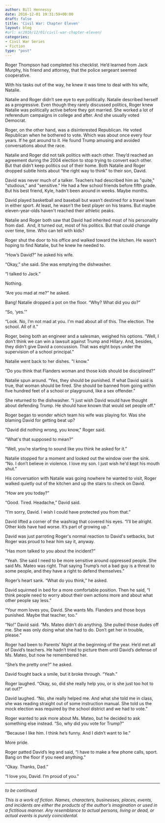 ```yaml
---
author: Bill Hennessy
date: 2016-12-01 19:31:59+00:00
draft: false
title: 'Civil War: Chapter Eleven'
layout: blog
#url: e/2016/12/01/civil-war-chapter-eleven/
categories:
- Civil War Series
- Fiction
type: "post"
---
```


Roger Thompson had completed his checklist. He’d learned from Jack Murphy, his friend and attorney, that the police sergeant seemed cooperative.

With his tasks out of the way, he knew it was time to deal with his wife, Natalie.

Natalie and Roger didn’t see eye to eye politically. Natalie described herself as a progressive. Even though they rarely discussed politics, Roger knew Natalie was politically active before they got married. She worked a lot of referendum campaigns in college and after. And she usually voted Democrat.

Roger, on the other hand, was a disinterested Republican. He voted Republican when he bothered to vote. Which was about once every four years. If he got around to it. He found Trump amusing and avoided conversations about the race.

Natalie and Roger did not talk politics with each other. They’d reached an agreement during the 2004 election to stop trying to convert each other. But that didn’t keep politics out of their home. Both Natalie and Roger dropped subtle hints about “the right way to think” to their son, David.

David was never much of a talker. Teachers had described him as "quite," "studious," and "sensitive." He had a few school friends before fifth grade. But his best friend, Kyle, hadn't been around in weeks. Maybe months.

David played basketball and baseball but wasn’t destined for a travel team in either sport. At least, he wasn't the best player on his teams. But maybe eleven-year-olds haven't reached their athletic peaks.

Natalie and Roger both saw that David had inherited most of his personality from dad.  And, it turned out, most of his politics. But that could change over time, time. Who can tell with kids?

Roger shut the door to his office and walked toward the kitchen. He wasn’t hoping to find Natalie, but he knew he needed to.

“How’s David?” he asked his wife.

“Okay,” she said. She was emptying the dishwasher.

“I talked to Jack.”

Nothing.

“Are you mad at me?” he asked.

Bang! Natalie dropped a pot on the floor. “Why? What did you do?”

“So, ‘yes.’”

“Look. No, I’m not mad at you. I'm mad about all of this. The election. The school. All of it.”

Roger, being both an engineer and a salesman, weighed his options. “Well, I don’t think we can win a lawsuit against Trump and Hillary. And, besides, they didn’t give David a concussion. That was eight boys under the supervision of a school principal.”

Natalie went back to her dishes. "I know."

“Do you think that Flanders woman and those kids should be disciplined?"

Natalie spun around. “Yes, they should be punished. If what David said is true, that woman should be fired. She should be banned from going within five hundred feet of a school or playground, like a sex offender.”

She returned to the dishwasher. "I just wish David would have thought about defending Trump. He should have known that would set people off."

Roger began to wonder which team his wife was playing for. Was she blaming David for getting beat up?

"David did nothing wrong, you know," Roger said.

“What's that supposed to mean?”

“Well, you’re starting to sound like you think he asked for it.”

Natalie stopped for a moment and looked out the window over the sink. “No. I don’t believe in violence. I love my son. I just wish he'd kept his mouth shut.”

His conversation with Natalie was going nowhere he wanted to visit, Roger walked quietly out of the kitchen and up the stairs to check on David.

“How are you today?”

“Good. Tired. Headache,” David said.

“I’m sorry, David. I wish I could have protected you from that.”

David lifted a corner of the washrag that covered his eyes. “I’ll be alright. Other kids have had worse. It’s part of growing up.”

David was just parroting Roger's normal reaction to David's setbacks, but Roger was proud to hear him say it, anyway.

“Has mom talked to you about the incident?”

“Yeah. She said I need to be more sensitive around oppressed people. She said Ms. Mateo was right. That saying Trump’s not a bad guy is a threat to some people, and they have a right to defend themselves.”

Roger’s heart sank. “What do you think,” he asked.

David squirmed in bed for a more comfortable position. Then he said, “I think people need to worry about their own actions more and about what other people say less.”

“Your mom loves you, David. She wants Ms. Flanders and those boys punished. Maybe that teacher, too.”

“No!” David said. “Ms. Mateo didn’t do anything. She pulled those dudes off me. She was only doing what she had to do. Don’t get her in trouble, please.”

Roger had been to Parents’ Night at the beginning of the year. He’d met all of David’s teachers. He hadn’t tried to picture them until David’s defense of Ms. Mateo, but now he remembered her.

“She’s the pretty one?” he asked.

David fought back a smile, but it broke through. “Yeah.”

Roger laughed. “Okay, so, did she really help you, or is she just too hot to rat out?”

David laughed. “No, she really helped me. And what she told me in class, she was reading straight out of some instruction manual. She told us the mock election was required by the school district and we had to vote.”

Roger wanted to ask more about Ms. Mateo, but he decided to ask something else instead. “So, why did you vote for Trump?”

“Because I like him. I think he’s funny. And I didn’t want to lie.”

More pride.

Roger patted David’s leg and said, “I have to make a few phone calls, sport. Bang on the floor if you need anything.”

“Okay. Thanks, Dad.”

“I love you, David. I’m proud of you.”



* * *



_to be continued_

_This is a work of fiction. Names, characters, businesses, places, events, and incidents are either the products of the author’s imagination or used in a fictitious manner. Any resemblance to actual persons, living or dead, or actual events is purely coincidental._

